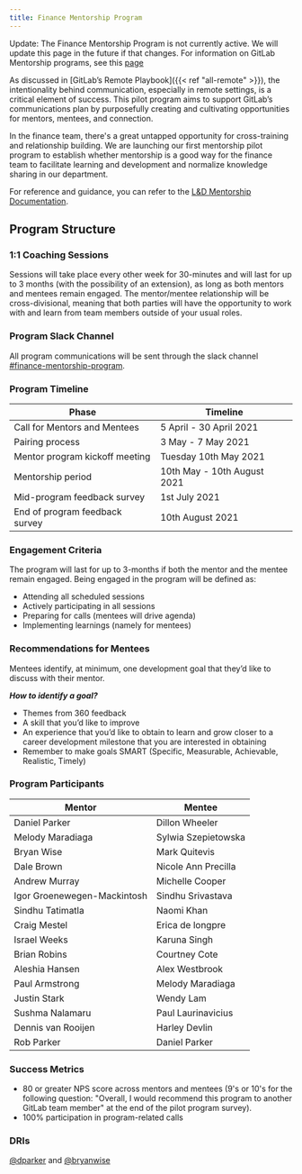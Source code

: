 ```yaml
---
title: Finance Mentorship Program
---
```


Update: The Finance Mentorship Program is not currently active. We will update this page in the future if that changes. For information on GitLab Mentorship programs, see this [page](/handbook/people-group/learning-and-development/mentor)

As discussed in [GitLab’s Remote Playbook]({{< ref "all-remote" >}}), the intentionality behind communication, especially in remote settings, is a critical element of success. This pilot program aims to support GitLab’s communications plan by purposefully creating and cultivating opportunities for mentors, mentees, and connection.

In the finance team, there's a great untapped opportunity for cross-training and relationship building. We are launching our first mentorship pilot program to establish whether mentorship is a good way for the finance team to facilitate learning and development and normalize knowledge sharing in our department.

For reference and guidance, you can refer to the [L&D Mentorship Documentation](/handbook/people-group/learning-and-development/mentor).

## Program Structure

### 1:1 Coaching Sessions

Sessions will take place every other week for 30-minutes and will last for up to 3 months (with the possibility of an extension), as long as both mentors and mentees remain engaged. The mentor/mentee relationship will be cross-divisional, meaning that both parties will have the opportunity to work with and learn from team members outside of your usual roles.

### Program Slack Channel

All program communications will be sent through the slack channel [#finance-mentorship-program](https://gitlab.slack.com/archives/C01SELK5M18).

### Program Timeline

| Phase                             | Timeline                      |
| -------                           | -------                       |
| Call for Mentors and Mentees      | 5 April - 30 April 2021       |
| Pairing process                   | 3 May - 7 May 2021      |
| Mentor program kickoff meeting    | Tuesday 10th May 2021        |
| Mentorship period                 | 10th May - 10th August 2021     |
| Mid-program feedback survey       | 1st July 2021                |
| End of program feedback survey    | 10th August 2021             |

### Engagement Criteria

The program will last for up to 3-months if both the mentor and the mentee remain engaged. Being engaged in the program will be defined as:

- Attending all scheduled sessions
- Actively participating in all sessions
- Preparing for calls (mentees will drive agenda)
- Implementing learnings (namely for mentees)

### Recommendations for Mentees

Mentees identify, at minimum, one development goal that they’d like to discuss with their mentor.

***How to identify a goal?***

- Themes from 360 feedback
- A skill that you’d like to improve
- An experience that you’d like to obtain to learn and grow closer to a career development milestone that you are interested in obtaining
- Remember to make goals SMART (Specific, Measurable, Achievable, Realistic, Timely)

### Program Participants

| Mentor | Mentee |
| ------- | ------- |
| Daniel Parker | Dillon Wheeler |
| Melody Maradiaga | Sylwia Szepietowska |
| Bryan Wise | Mark Quitevis |
| Dale Brown | Nicole Ann Precilla |
| Andrew Murray | Michelle Cooper |
| Igor Groenewegen-Mackintosh | Sindhu Srivastava |
| Sindhu Tatimatla | Naomi Khan |
| Craig Mestel | Erica de longpre |
| Israel Weeks | Karuna Singh |
| Brian Robins | Courtney Cote |
| Aleshia Hansen | Alex Westbrook |
| Paul Armstrong | Melody Maradiaga |
| Justin Stark | Wendy Lam |
| Sushma Nalamaru | Paul Laurinavicius |
| Dennis van Rooijen | Harley Devlin |
| Rob Parker | Daniel Parker |

### Success Metrics

- 80 or greater NPS score across mentors and mentees (9's or 10's for the following question: "Overall, I would recommend this program to another GitLab team member" at the end of the pilot program survey).
- 100% participation in program-related calls

### DRIs

[@dparker](http://gitlab.com/dparker) and [@bryanwise](https://gitlab.com/bryanwise)
